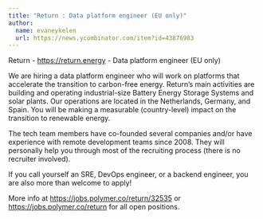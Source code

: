 ```yaml
---
title: "Return : Data platform engineer (EU only)"
author:
  name: evaneykelen
  url: https://news.ycombinator.com/item?id=43876983
---
```

Return - <a href="https:&#x2F;&#x2F;return.energy" rel="nofollow">https:&#x2F;&#x2F;return.energy</a> - Data platform engineer (EU only)

We are hiring a data platform engineer who will work on platforms that accelerate the transition to carbon-free energy. Return’s main activities are building and operating industrial-size Battery Energy Storage Systems and solar plants. Our operations are located in the Netherlands, Germany, and Spain.
You will be making a measurable (country-level) impact on the transition to renewable energy.

The tech team members have co-founded several companies and&#x2F;or have experience with remote development teams since 2008. They will personally help you through most of the recruiting process (there is no recruiter involved).

If you call yourself an SRE, DevOps engineer, or a backend engineer, you are also more than welcome to apply!

More info at <a href="https:&#x2F;&#x2F;jobs.polymer.co&#x2F;return&#x2F;32535" rel="nofollow">https:&#x2F;&#x2F;jobs.polymer.co&#x2F;return&#x2F;32535</a> or <a href="https:&#x2F;&#x2F;jobs.polymer.co&#x2F;return" rel="nofollow">https:&#x2F;&#x2F;jobs.polymer.co&#x2F;return</a> for all open positions.
<JobApplication />
